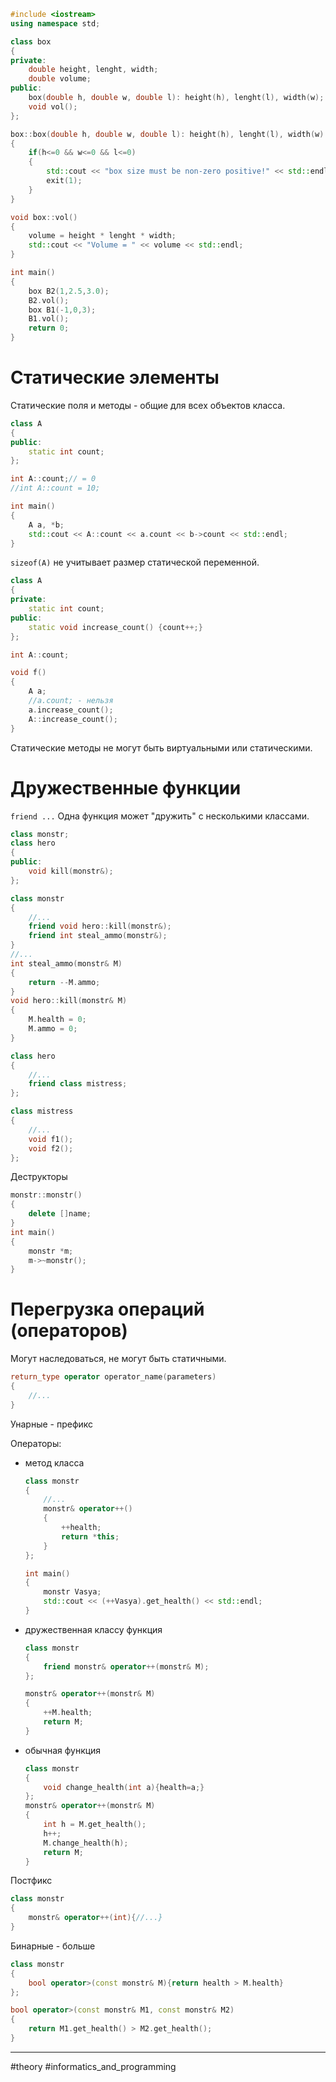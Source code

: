```cpp
#include <iostream>
using namespace std;

class box
{
private:
	double height, lenght, width;
	double volume;
public:
	box(double h, double w, double l): height(h), lenght(l), width(w);
	void vol();
};

box::box(double h, double w, double l): height(h), lenght(l), width(w)
{
	if(h<=0 && w<=0 && l<=0)
	{
		std::cout << "box size must be non-zero positive!" << std::endl;
		exit(1);
	}
}

void box::vol()
{
	volume = height * lenght * width;
	std::cout << "Volume = " << volume << std::endl;
}

int main()
{
	box B2(1,2.5,3.0);
	B2.vol();
	box B1(-1,0,3);
	B1.vol();
	return 0;
}
```

# Статические элементы
Статические поля и методы - общие для всех объектов класса.
```cpp
class A
{
public:
	static int count;
};

int A::count;// = 0
//int A::count = 10;

int main()
{
	A a, *b;
	std::cout << A::count << a.count << b->count << std::endl;
}
```
`sizeof(A)` не учитывает размер статической переменной. 

```cpp
class A
{
private:
	static int count;
public:
	static void increase_count() {count++;}
};

int A::count;

void f()
{
	A a;
	//a.count; - нельзя
	a.increase_count();
	A::increase_count();
}
```
Статические методы не могут быть виртуальными или статическими.

# Дружественные функции
`friend ...`
Одна функция может "дружить" с несколькими классами.
```cpp
class monstr;
class hero
{
public:
	void kill(monstr&);
};

class monstr
{
	//...
	friend void hero::kill(monstr&);
	friend int steal_ammo(monstr&);
}
//...
int steal_ammo(monstr& M)
{
	return --M.ammo;
}
void hero::kill(monstr& M)
{
	M.health = 0;
	M.ammo = 0;
}
```

```cpp
class hero
{
	//...
	friend class mistress;
};

class mistress
{
	//...
	void f1();
	void f2();
};
```

Деструкторы
```cpp
monstr::monstr()
{
	delete []name;
}
int main()
{
	monstr *m;
	m->~monstr();
}
```

# Перегрузка операций (операторов)
Могут наследоваться, не могут быть статичными.
```cpp
return_type operator operator_name(parameters)
{
	//...
}
```

Унарные - префикс

Операторы:
- метод класса
	```cpp
	class monstr
	{
		//...
		monstr& operator++()
		{
			++health;
			return *this;
		}
	};
	
	int main()
	{
		monstr Vasya;
		std::cout << (++Vasya).get_health() << std::endl;
	}
	```
- дружественная классу функция
  ```cpp
  class monstr
  {
	  friend monstr& operator++(monstr& M);
  };

  monstr& operator++(monstr& M)
  {
	  ++M.health;
	  return M;
  }
  ```
- обычная функция
  ```cpp
  class monstr
  {
	  void change_health(int a){health=a;}
  };
  monstr& operator++(monstr& M)
  {
	  int h = M.get_health();
	  h++;
	  M.change_health(h);
	  return M;
  }
  ```

Постфикс
```cpp
class monstr
{
	monstr& operator++(int){//...}
}
```

Бинарные - больше
```cpp
class monstr
{
	bool operator>(const monstr& M){return health > M.health}
};

bool operator>(const monstr& M1, const monstr& M2)
{
	return M1.get_health() > M2.get_health();
}
```

---
#theory #informatics_and_programming 